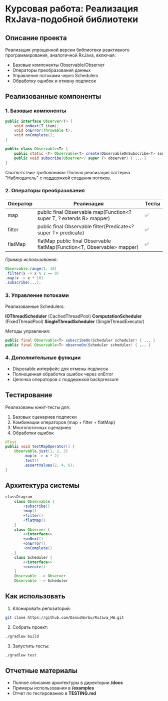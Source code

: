 # Курсовая работа: Реализация RxJava-подобной библиотеки

## Описание проекта
Реализация упрощенной версии библиотеки реактивного программирования, аналогичной RxJava, включая:
- Базовые компоненты Observable/Observer
- Операторы преобразования данных
- Управление потоками через Schedulers
- Обработку ошибок и отмену подписок

## Реализованные компоненты

### 1. Базовые компоненты
```java
public interface Observer<T> {
    void onNext(T item);
    void onError(Throwable t);
    void onComplete();
}

public class Observable<T> {
    public static <T> Observable<T> create(ObservableOnSubscribe<T> source) { ... }
    public void subscribe(Observer<? super T> observer) { ... }
}
```
*Соответствие требованиям:* Полная реализация паттерна "Наблюдатель" с поддержкой создания потоков.

### 2. Операторы преобразования

| Оператор | Реализация	                                                                 |Тесты |
|----------|-----------------------------------------------------------------------------|------|
| map      | public final <R> Observable<R> map(Function<? super T, ? extends R> mapper) |   ✅   |
| filter   | public final Observable<T> filter(Predicate<? super T> predicate)           |   ✅   |
| flatMap  | flatMap	public final <R> Observable<R> flatMap(Function<T, Observable<R>> mapper)   |   ✅    |

*Пример использования:*
```java
Observable.range(1, 10)
.filter(x -> x % 2 == 0)
.map(x -> x * 10)
.subscribe(...);
```

### 3. Управление потоками

Реализованные Schedulers:

**IOThreadScheduler** (CachedThreadPool)
**ComputationScheduler** (FixedThreadPool)
**SingleThreadScheduler** (SingleThreadExecutor)

Методы управления:

```java
public final Observable<T> subscribeOn(Scheduler scheduler) { ... }
public final Observable<T> observeOn(Scheduler scheduler) { ... }
```
### 4. Дополнительные функции

* Disposable интерфейс для отмены подписок
* Полноценная обработка ошибок через onError
* Цепочка операторов с поддержкой backpressure

## Тестирование

Реализованы юнит-тесты для:

1. Базовых сценариев подписки
2. Комбинации операторов (map + filter + flatMap)
3. Многопоточных сценариев
4. Обработки ошибок

```java
@Test
public void testMapOperator() {
    Observable.just(1, 2, 3)
        .map(x -> x * 2)
        .test()
        .assertValues(2, 4, 6);
}
```

## Архитектура системы

```java
classDiagram
    class Observable {
        +subscribe()
        +map()
        +filter()
        +flatMap()
    }
    class Observer {
        <<interface>>
        +onNext()
        +onError()
        +onComplete()
    }
    class Scheduler {
        <<interface>>
        +execute()
    }
    Observable --> Observer
    Observable --> Scheduler
```

## Как использовать

1. Клонировать репозиторий:

```bash
git clone https://github.com/DanisNorbu/RxJava_HW.git
```
2. Собрать проект:

```bash
./gradlew build
```
3. Запустить тесты:

```bash
./gradlew test
```
## Отчетные материалы

* Полное описание архитектуры в директории **/docs**
* Примеры использования в **/examples**
* Отчет по тестированию в **TESTING.md**

